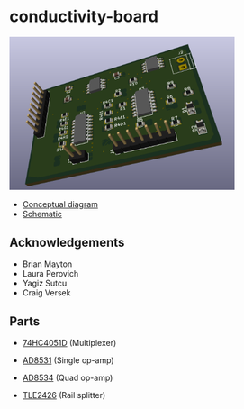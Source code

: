 # conductivity-board

<img width=400 src="conductdraft3d.png">

- [Conceptual diagram](ref_docs/conductivityCircuit.pdf)
- [Schematic](ref_docs/conductive.pdf)

## Acknowledgements

- Brian Mayton
- Laura Perovich
- Yagiz Sutcu
- Craig Versek

## Parts

- [74HC4051D](https://www.digikey.com/product-detail/en/935298447118/1727-1032-1-ND/3749039?curr=usd&WT.z_cid=ref_octopart_dkc_buynow&site=us) (Multiplexer)

- [AD8531](https://www.digikey.com/product-detail/en/AD8531ARZ-REEL/AD8531ARZ-REELCT-ND/3647792?curr=usd&WT.z_cid=ref_octopart_dkc_buynow&site=us) (Single op-amp)

- [AD8534](https://www.digikey.com/product-detail/en/AD8534ARZ/AD8534ARZ-ND/621279?curr=usd&WT.z_cid=ref_octopart_dkc_buynow&site=us) (Quad op-amp)

- [TLE2426](http://www.mouser.com/ProductDetail/Texas-Instruments/TLE2426IDR/?qs=sGAEpiMZZMuBck1X%252b7j9fO4UAZmXrrVcv6AkpUgzMyc%3d) (Rail splitter)

